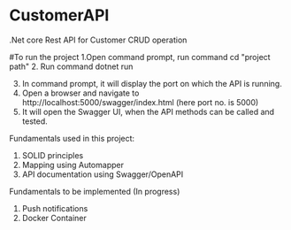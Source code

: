 # CustomerAPI
.Net core Rest API for Customer CRUD operation

#To run the project
1.Open command prompt, run command
  cd "project path"
2. Run command
  dotnet run
  
3. In command prompt, it will display the port on which the API is running.
4. Open a browser and navigate to http://localhost:5000/swagger/index.html
  (here port no. is 5000)
5. It will open the Swagger UI, when the API methods can be called and tested.

Fundamentals used in this project:
1. SOLID principles
2. Mapping using Automapper
3. API documentation using Swagger/OpenAPI 

Fundamentals to be implemented (In progress)
1. Push notifications
2. Docker Container



